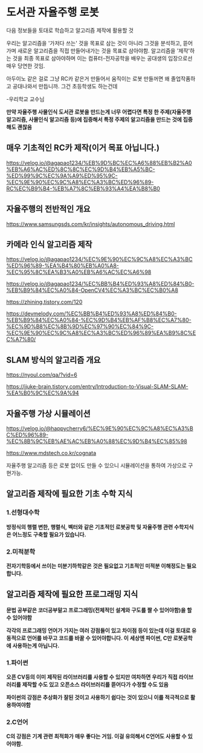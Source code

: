# **도서관 자율주행 로봇**

다음 정보들을 토대로 학습하고 알고리즘 제작에 활용할 것

우리는 알고리즘을 '가저다 쓰는' 것을 목표로 삼는 것이 아니라 그것을 분석하고, 뜯어가며 새로운 알고리즘을 직접 만들어내가는 것을 목표로 삼아야함.
알고리즘을 '제작'하는 것을 최종 목표로 삼아야하며 이는 컴퓨터-전자공학을 배우는 공대생의 입장으로선 매우 당연한 것임.

아두이노 같은 걸로 그냥 RC카 같은거 만들어서 움직이는 로봇 만들꺼면 왜 졸업작품하고 공대나와서 만듭니까. 그건 초등학생도 하는건데

-우리학교 교수님

**만약 자율주행 사물인식 도서관 로봇을 만드는게 너무 어렵다면 특정 한 주제(자율주행 알고리즘, 사물인식 알고리즘 등)에 집중해서 특정 주제의 알고리즘을 만드는 것에 집중해도 괜찮음**

## **매우 기초적인 RC카 제작(이거 목표 아닙니다.)**

https://velog.io/@agapao1234/%EB%9D%BC%EC%A6%88%EB%B2%A0%EB%A6%AC%ED%8C%8C%EC%9D%B4%EB%A5%BC-%ED%99%9C%EC%9A%A9%ED%95%9C-%EC%9E%90%EC%9C%A8%EC%A3%BC%ED%96%89-RC%EC%B9%B4-%EB%A7%8C%EB%93%A4%EA%B8%B0

## **자율주행의 전반적인 개요**

https://www.samsungsds.com/kr/insights/autonomous_driving.html

## **카메라 인식 알고리즘 제작**

https://velog.io/@agapao1234/%EC%9E%90%EC%9C%A8%EC%A3%BC%ED%96%89-%EA%B4%80%EB%A0%A8-%EC%95%8C%EA%B3%A0%EB%A6%AC%EC%A6%98

https://velog.io/@agapao1234/%EC%BB%B4%ED%93%A8%ED%84%B0-%EB%B9%84%EC%A0%84-OpenCV4%EC%A3%BC%EC%B0%A8

https://zhining.tistory.com/120

https://devmelody.com/%EC%BB%B4%ED%93%A8%ED%84%B0-%EB%B9%84%EC%A0%84-%EC%9D%B4%EB%AF%B8%EC%A7%80-%EC%9D%B8%EC%8B%9D%EC%97%90%EC%84%9C-%EC%9E%90%EC%9C%A8%EC%A3%BC%ED%96%89%EA%B9%8C%EC%A7%80/

## **SLAM 방식의 알고리즘 개요**

https://nyoul.com/qa/?vid=6

https://jjuke-brain.tistory.com/entry/Introduction-to-Visual-SLAM-SLAM-%EA%B0%9C%EC%9A%94

## **자율주행 가상 시뮬레이션**

https://velog.io/@happycherry6/%EC%9E%90%EC%9C%A8%EC%A3%BC%ED%96%89-%EC%8B%9C%EB%AE%AC%EB%A0%88%EC%9D%B4%EC%85%98

https://www.mdstech.co.kr/cognata

자율주행 알고리즘 등은 로봇 없이도 만들 수 있으니 시뮬레이션을 통하여 가상으로 구현가능.

## **알고리즘 제작에 필요한 기초 수학 지식**

### 1.**선형대수학**

**방정식의 행렬 변한, 행렬식, 벡터와 같은 기초적인 로봇공학 및 자율주행 관련 수학지식은 어느정도 구축할 필요가 있습니다.**

### 2.**미적분학**

**전자기학등에서 쓰이는 미분기하학같은 것은 필요없고 기초적인 미적분 이해정도는 필요합니다.**

## **알고리즘 제작에 필요한 프로그래밍 지식**

**문법 공부같은 코더공부말고 프로그래밍(전체적인 설계와 구도를 짤 수 있어야함)을 할 수 있어야함**

**각각의 프로그래밍 언어가 가지는 여러 강점들이 있고 차이점 등이 있는데 이걸 토대로 유동적으로 언어를 바꾸고 코드를 바꿀 수 있어야합니다. 이 세상엔 파이썬, C만 로봇공학에 사용하는게 아닙니다.**

### 1.**파이썬**

**오픈 CV등의 이미 제작된 라이브러리를 사용할 수 있지만 여차하면 우리가 직접 라이브러리를 제작할 수도 있고 오픈소스 라이브러리를 뜯어다가 수정할 수도 있음**

**파이썬의 강점은 추상화가 잘된 것이고 사용하기 쉽다는 것이 있으니 이를 적극적으로 활용하여야함**

### 2.**C언어**

**C의 강점은 기계 관련 최적화가 매우 좋다는 거임. 이걸 유의해서 C언어도 사용할 수 있어야함.**

